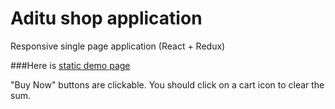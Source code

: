 # Aditu shop application

Responsive single page application (React + Redux)

###Here is [static demo page](https://aditu-shop-app-react.firebaseapp.com/)

"Buy Now" buttons are clickable. 
You should click on a cart icon to clear the sum.
